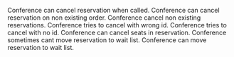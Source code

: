 Conference can cancel reservation when called.
Conference can cancel reservation on non existing order.
Conference cancel non existing reservations.
Conference tries to cancel with wrong id.
Conference tries to cancel with no id.
Conference can cancel seats in reservation.
Conference sometimes cant move reservation to wait list.
Conference can move reservation to wait list.

